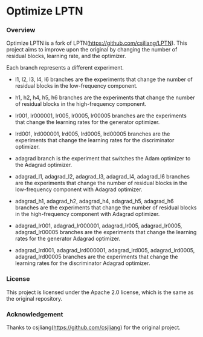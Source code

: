 # Optimize LPTN

### Overview

Optimize LPTN is a fork of LPTN(https://github.com/csjliang/LPTN). This project aims to improve upon the original by changing the number of residual blocks, learning rate, and the optimizer.

Each branch represents a different experiment. 
- l1, l2, l3, l4, l6 branches are the experiments that change the number of residual blocks in the low-frequency component.
- h1, h2, h4, h5, h6 branches are the experiments that change the number of residual blocks in the high-frequency component.
- lr001, lr000001, lr005, lr0005, lr00005 branches are the experiments that change the learning rates for the generator optimizer.
- lrd001, lrd000001, lrd005, lrd0005, lrd00005 branches are the experiments that change the learning rates for the discriminator optimizer.

- adagrad branch is the experiment that switches the Adam optimizer to the Adagrad optimizer.
- adagrad_l1, adagrad_l2, adagrad_l3, adagrad_l4, adagrad_l6 branches are the experiments that change the number of residual blocks in the low-frequency component with Adagrad optimizer.
- adagrad_h1, adagrad_h2, adagrad_h4, adagrad_h5, adagrad_h6 branches are the experiments that change the number of residual blocks in the high-frequency component with Adagrad optimizer.
- adagrad_lr001, adagrad_lr000001, adagrad_lr005, adagrad_lr0005, adagrad_lr00005 branches are the experiments that change the learning rates for the generator Adagrad optimizer.
- adagrad_lrd001, adagrad_lrd000001, adagrad_lrd005, adagrad_lrd0005, adagrad_lrd00005 branches are the experiments that change the learning rates for the discriminator Adagrad optimizer.

### License

This project is licensed under the Apache 2.0 license, which is the same as the original repository.


### Acknowledgement

Thanks to csjliang(https://github.com/csjliang) for the original project.
